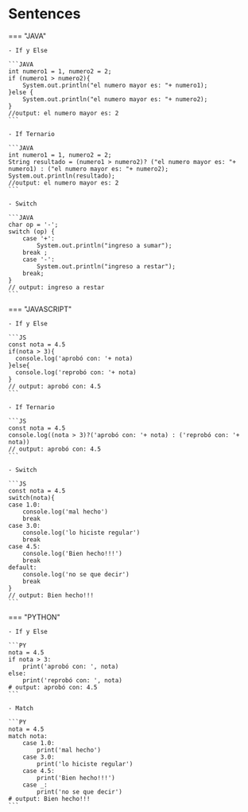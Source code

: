 # Sentences

=== "JAVA"

    - If y Else

    ```JAVA
    int numero1 = 1, numero2 = 2;
    if (numero1 > numero2){
        System.out.println("el numero mayor es: "+ numero1);
    }else {
        System.out.println("el numero mayor es: "+ numero2);
    }
    //output: el numero mayor es: 2
    ```

    - If Ternario

    ```JAVA
    int numero1 = 1, numero2 = 2;
    String resultado = (numero1 > numero2)? ("el numero mayor es: "+ numero1) : ("el numero mayor es: "+ numero2);
    System.out.println(resultado);
    //output: el numero mayor es: 2
    ```

    - Switch

    ```JAVA
    char op = '-';
    switch (op) {
        case '+':
            System.out.println("ingreso a sumar");
        break ;
        case '-':
            System.out.println("ingreso a restar");
        break;
    }
    // output: ingreso a restar
    ```

=== "JAVASCRIPT"

    - If y Else

    ```JS
    const nota = 4.5
    if(nota > 3){
      console.log('aprobó con: '+ nota)
    }else{
      console.log('reprobó con: '+ nota)
    }
    // output: aprobó con: 4.5
    ```

    - If Ternario

    ```JS
    const nota = 4.5
    console.log((nota > 3)?('aprobó con: '+ nota) : ('reprobó con: '+ nota))
    // output: aprobó con: 4.5
    ```

    - Switch

    ```JS
    const nota = 4.5
    switch(nota){
    case 1.0:
        console.log('mal hecho')
        break
    case 3.0:
        console.log('lo hiciste regular')
        break
    case 4.5:
        console.log('Bien hecho!!!')
        break
    default:
        console.log('no se que decir')
        break
    }
    // output: Bien hecho!!!
    ```

=== "PYTHON"

    - If y Else

    ```PY
    nota = 4.5
    if nota > 3:
        print('aprobó con: ', nota)
    else:
        print('reprobó con: ', nota)
    # output: aprobó con: 4.5
    ```

    - Match

    ```PY
    nota = 4.5
    match nota:
        case 1.0:
            print('mal hecho')
        case 3.0:
            print('lo hiciste regular')
        case 4.5:
            print('Bien hecho!!!')
        case _:
            print('no se que decir')
    # output: Bien hecho!!!
    ```
